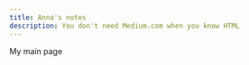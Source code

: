 ```yaml
---
title: Anna's notes
description: You don't need Medium.com when you know HTML
---
```

My main page


